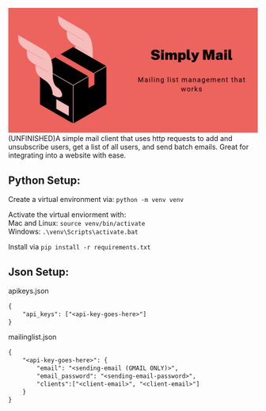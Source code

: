 ![cover image for simply mail](/assets/images/cover.png)
 (UNFINISHED)A simple mail client that uses http requests to add and unsubscribe users, get a list of all users, and send batch emails. Great for integrating into a website with ease.

## Python Setup:
Create a virtual environment via: `python -m venv venv`

Activate the virtual enviorment with:\
Mac and Linux: `source venv/bin/activate`\
Windows: `.\venv\Scripts\activate.bat`

Install via `pip install -r requirements.txt`

## Json Setup:
apikeys.json
```
{
    "api_keys": ["<api-key-goes-here>"]
}
```

mailinglist.json
```
{
    "<api-key-goes-here>": {
        "email": "<sending-email (GMAIL ONLY)>",
        "email_password": "<sending-email-password>",
        "clients":["<client-email>", "<client-email>"]
    }
}
```
